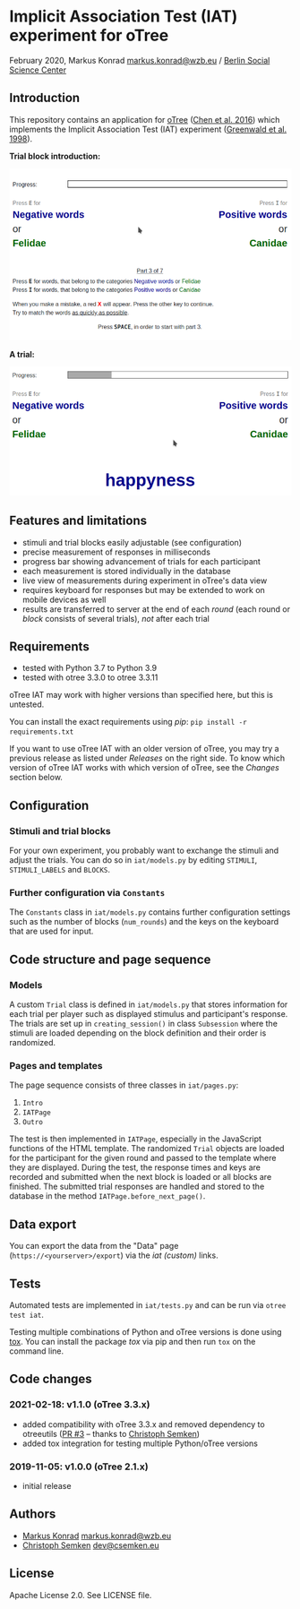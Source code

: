 # Implicit Association Test (IAT) experiment for oTree

February 2020, Markus Konrad <markus.konrad@wzb.eu> / [Berlin Social Science Center](https://wzb.eu)

## Introduction

This repository contains an application for [oTree](http://www.otree.org/) ([Chen et al. 2016](http://dx.doi.org/10.1016/j.jbef.2015.12.001)) which implements the Implicit Association Test (IAT) experiment ([Greenwald et al. 1998](https://psycnet.apa.org/buy/1998-02892-004)).

**Trial block introduction:**

![trial block intro](_doc_imgs/iat1.png)

**A trial:**

![a trial](_doc_imgs/iat2.png)

## Features and limitations

- stimuli and trial blocks easily adjustable (see configuration)
- precise measurement of responses in milliseconds
- progress bar showing advancement of trials for each participant 
- each measurement is stored individually in the database
- live view of measurements during experiment in oTree's data view 
- requires keyboard for responses but may be extended to work on mobile devices as well
- results are transferred to server at the end of each *round* (each round or *block* consists of several trials), *not* after each trial

## Requirements

- tested with Python 3.7 to Python 3.9
- tested with otree 3.3.0 to otree 3.3.11

oTree IAT may work with higher versions than specified here, but this is untested. 

You can install the exact requirements using *pip*: `pip install -r requirements.txt`

If you want to use oTree IAT with an older version of oTree, you may try a previous release as listed under *Releases* on the right side. To know which version of oTree IAT works with which version of oTree, see the *Changes* section below.

## Configuration

### Stimuli and trial blocks

For your own experiment, you probably want to exchange the stimuli and adjust the trials. You can do so in `iat/models.py` by editing `STIMULI`, `STIMULI_LABELS` and `BLOCKS`.

### Further configuration via `Constants`

The `Constants` class in `iat/models.py` contains further configuration settings such as the number of blocks (`num_rounds`) and the keys on the keyboard that are used for input. 


## Code structure and page sequence

### Models

A custom `Trial` class is defined in `iat/models.py` that stores information for each trial per player such as displayed stimulus and participant's response. The trials are set up in `creating_session()` in class `Subsession` where the stimuli are loaded depending on the block definition and their order is randomized. 

### Pages and templates

The page sequence consists of three classes in `iat/pages.py`:

1. `Intro`
2. `IATPage`
4. `Outro`

The test is then implemented in `IATPage`, especially in the JavaScript functions of the HTML template. The randomized `Trial` objects are loaded for the participant for the given round and passed to the template where they are displayed. During the test, the response times and keys are recorded and submitted when the next block is loaded or all blocks are finished. The submitted trial responses are handled and stored to the database in the method `IATPage.before_next_page()`.

## Data export

You can export the data from the "Data" page (`https://<yourserver>/export`) via the *iat (custom)* links.

## Tests

Automated tests are implemented in `iat/tests.py` and can be run via `otree test iat`.

Testing multiple combinations of Python and oTree versions is done using [tox](https://tox.readthedocs.io/). You can install the package *tox* via pip and then run `tox` on the command line.

## Code changes

### 2021-02-18: v1.1.0 (oTree 3.3.x)

- added compatibility with oTree 3.3.x and removed dependency to otreeutils ([PR #3](https://github.com/WZBSocialScienceCenter/otree_iat/pull/3) – thanks to [Christoph Semken](https://github.com/csemken))
- added tox integration for testing multiple Python/oTree versions

### 2019-11-05: v1.0.0 (oTree 2.1.x)

- initial release

## Authors

- [Markus Konrad](https://github.com/internaut) <markus.konrad@wzb.eu>
- [Christoph Semken](https://github.com/csemken) <dev@csemken.eu>

## License

Apache License 2.0. See LICENSE file.

